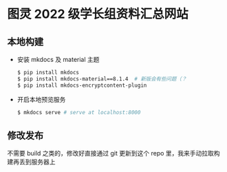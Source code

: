 # 图灵 2022 级学长组资料汇总网站

## 本地构建

- 安装 mkdocs 及 material 主题
    ```sh
    $ pip install mkdocs
    $ pip install mkdocs-material==8.1.4  # 新版会有些问题（？
    $ pip install mkdocs-encryptcontent-plugin
    ```
- 开启本地预览服务
    ```sh
    $ mkdocs serve # serve at localhost:8000
    ```

## 修改发布

不需要 build 之类的，修改好直接通过 git 更新到这个 repo 里，我来手动拉取构建再丢到服务器上